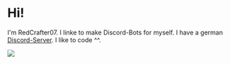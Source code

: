 <h1>Hi!</h1>

<p>I'm RedCrafter07. I linke to make Discord-Bots for myself. I have a german <a href="https://redcrafter07.de/discord"> Discord-Server</a>. I like to code ^^.</p>

<img src="https://redcrafter07.de/files/RedCrafter07.png">
